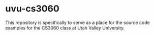 uvu-cs3060
==========
This repository is specifically to serve as a place for the source
code examples for the CS3060 class at Utah Valley University.
